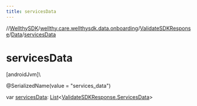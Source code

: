 ```yaml
---
title: servicesData
---
```

//[WellthySDK](../../../../index.html)/[wellthy.care.wellthysdk.data.onboarding](../../index.html)/[ValidateSDKResponse](../index.html)/[Data](index.html)/[servicesData](services-data.html)



# servicesData



[androidJvm]\




@SerializedName(value = "services_data")



var [servicesData](services-data.html): [List](https://kotlinlang.org/api/latest/jvm/stdlib/kotlin.collections/-list/index.html)&lt;[ValidateSDKResponse.ServicesData](../-services-data/index.html)&gt;




